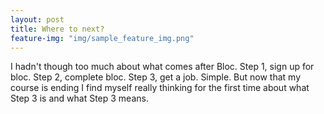 ```yaml
---
layout: post
title: Where to next? 
feature-img: "img/sample_feature_img.png"
---
```


I hadn't though too much about what comes after Bloc. Step 1, sign up for bloc. Step 2, complete bloc. Step 3, get a job. Simple. But now that my course is ending I find myself really thinking for the first time about what Step 3 is and what Step 3 means.

